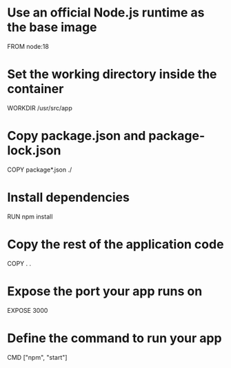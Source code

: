 # Use an official Node.js runtime as the base image
FROM node:18

# Set the working directory inside the container
WORKDIR /usr/src/app

# Copy package.json and package-lock.json
COPY package*.json ./

# Install dependencies
RUN npm install

# Copy the rest of the application code
COPY . .

# Expose the port your app runs on
EXPOSE 3000

# Define the command to run your app
CMD ["npm", "start"]
